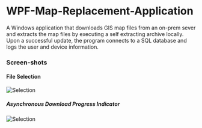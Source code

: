  # WPF-Map-Replacement-Application
A Windows application that downloads GIS map files from an on-prem sever and extracts the map files by executing a self extracting archive  locally.
Upon a successful update, the program connects to a SQL database and logs the user and device information.

 ### Screen-shots <br/>
 #### File Selection <br/>
![Selection](https://s3.amazonaws.com/github-public-wiki-images/WPFFMPRSELECTION.png)
<br/>
 ##### Asynchronous Download Progress Indicator <br/>
![Selection](https://s3.amazonaws.com/github-public-wiki-images/WPFFMPRDWNLDPROGRESS.png)
